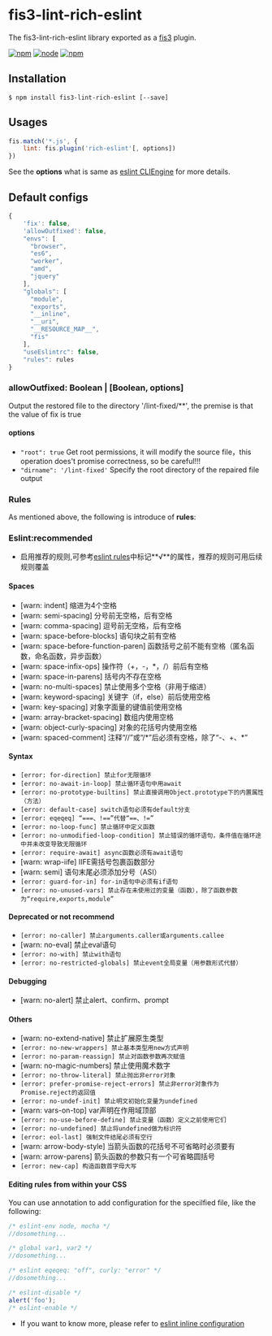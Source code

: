 # fis3-lint-rich-eslint
The fis3-lint-rich-eslint library exported as a [fis3](http://fis.baidu.com/fis3/index.html) plugin.

[![npm](https://img.shields.io/npm/v/fis3-lint-rich-eslint.svg)](https://www.npmjs.com/package/fis3-lint-rich-eslint)
[![node](https://img.shields.io/node/v/fis3-lint-rich-eslint.svg)](https://nodejs.org/en/)
[![npm](https://img.shields.io/npm/dm/fis3-lint-rich-eslint.svg)](https://www.npmjs.com/package/fis3-lint-rich-eslint)

## Installation
``` shell
$ npm install fis3-lint-rich-eslint [--save]
```

## Usages
``` js
fis.match('*.js', {
    lint: fis.plugin('rich-eslint'[, options])
})

```
See the **options** what is same as [eslint CLIEngine](https://eslint.org/docs/developer-guide/nodejs-api#cliengine) for more details.

## Default configs
``` js
{
    'fix': false,
    'allowOutfixed': false,
    "envs": [
      "browser",
      "es6",
      "worker",
      "amd",
      "jquery"
    ],
    "globals": [
      "module",
      "exports",
      "__inline",
      "__uri",
      "__RESOURCE_MAP__",
      "fis"
    ],
    "useEslintrc": false,
    "rules": rules
}
```
### allowOutfixed: Boolean | [Boolean, options]
Output the restored file to the directory '/lint-fixed/**', the premise is that the value of fix is true
#### options
* `"root": true` Get root permissions, it will modify the source file，this operation does't promise correctness, so be careful!!!
* `"dirname": '/lint-fixed'` Specify the root directory of the repaired file output

### Rules
As mentioned above, the following is introduce of **rules**:

### Eslint:recommended
* 启用推荐的规则,可参考[eslint rules](https://eslint.org/docs/rules/)中标记**√**的属性，推荐的规则可用后续规则覆盖

#### Spaces

* [warn: indent] 缩进为4个空格
* [warn: semi-spacing] 分号前无空格，后有空格
* [warn: comma-spacing] 逗号前无空格，后有空格
* [warn: space-before-blocks] 语句块之前有空格
* [warn: space-before-function-paren] 函数括号之前不能有空格（匿名函数，命名函数，异步函数）
* [warn: space-infix-ops] 操作符（+，-，*，/）前后有空格
* [warn: space-in-parens] 括号内不存在空格
* [warn: no-multi-spaces] 禁止使用多个空格（非用于缩进）
* [warn: keyword-spacing] 关键字（if，else）前后使用空格
* [warn: key-spacing] 对象字面量的键值前使用空格
* [warn: array-bracket-spacing] 数组内使用空格
* [warn: object-curly-spacing] 对象的花括号内使用空格
* [warn: spaced-comment] 注释“//”或“/*”后必须有空格，除了“-、+、\*”

#### Syntax
* `[error: for-direction] 禁止for无限循环`
* `[error: no-await-in-loop] 禁止循环语句中用await`
* `[error: no-prototype-builtins] 禁止直接调用Object.prototype下的内置属性（方法）`
* `[error: default-case] switch语句必须有default分支`
* `[error: eqeqeq] “===、!==”代替“==、!=”`
* `[error: no-loop-func] 禁止循环中定义函数`
* `[error: no-unmodified-loop-condition] 禁止错误的循环语句，条件值在循环途中并未改变导致无限循环`
* `[error: require-await] async函数必须有await语句`
* [warn: wrap-iife] IIFE需括号包裹函数部分
* [warn: semi] 语句末尾必须添加分号（ASI）
* `[error: guard-for-in] for-in语句中必须有if语句`
* `[error: no-unused-vars] 禁止存在未使用过的变量（函数），除了函数参数为“require,exports,module”`

#### Deprecated or not recommend
* `[error: no-caller] 禁止arguments.caller或arguments.callee`
* [warn: no-eval] 禁止eval语句
* `[error: no-with] 禁止with语句`
* `[error: no-restricted-globals] 禁止event全局变量（用参数形式代替）`

#### Debugging
* [warn: no-alert] 禁止alert、confirm、prompt

#### Others
* [warn: no-extend-native] 禁止扩展原生类型
* `[error: no-new-wrappers] 禁止基本类型用new方式声明`
* `[error: no-param-reassign] 禁止对函数参数再次赋值`
* [warn: no-magic-numbers] 禁止使用魔术数字
* `[error: no-throw-literal] 禁止抛出非error对象`
* `[error: prefer-promise-reject-errors] 禁止非error对象作为Promise.reject的返回值`
* `[error: no-undef-init] 禁止明文初始化变量为undefined`
* [warn: vars-on-top] var声明在作用域顶部
* `[error: no-use-before-define] 禁止变量（函数）定义之前使用它们`
* `[error: no-undefined] 禁止将undefined做为标识符`
* `[error: eol-last] 强制文件结尾必须有空行`
* [warn: arrow-body-style] 当箭头函数的花括号不可省略时必须要有
* [warn: arrow-parens] 箭头函数的参数只有一个可省略圆括号
* `[error: new-cap] 构造函数首字母大写`

#### Editing rules from within your CSS
You can use annotation to add configuration for the specilfied file, like the following:

``` js
/* eslint-env node, mocha */
//dosomething...
```
``` js
/* global var1, var2 */
//dosomething...
```
``` js
/* eslint eqeqeq: "off", curly: "error" */
//dosomething...
```
```js
/* eslint-disable */
alert('foo');
/* eslint-enable */
```
- If you want to know more, please refer to [eslint inline configuration](https://eslint.org/docs/user-guide/configuring#disabling-rules-with-inline-comments)
